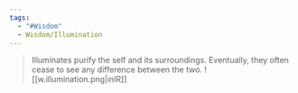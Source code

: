 ```yaml
---
tags:
  - "#Wisdom"
  - Wisdom/Illumination
---
```


> Illuminates purify the self and its surroundings. Eventually, they often cease to see any difference between the two. 
![[w.illumination.png|inlR]] 
